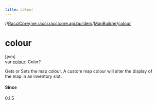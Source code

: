 ```yaml
---
title: colour
---
```

//[RacciCore](../../../index.html)/[me.racci.raccicore.api.builders](../index.html)/[MapBuilder](index.html)/[colour](colour.html)



# colour



[jvm]\
var [colour](colour.html): Color?



Gets or Sets the map colour. A custom map colour will alter the display of the map in an inventory slot.



#### Since



0.1.5




